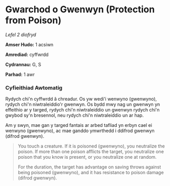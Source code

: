 # Gwarchod o Gwenwyn (Protection from Poison)

*Lefel 2 diofryd*

**Amser Hudo:** 1 acsiwn

**Amrediad:** cyffwrdd

**Cydrannau:** G, S

**Parhad:** 1 awr

### Cyfieithiad Awtomatig

Rydych chi'n cyffwrdd â chreadur. Os yw wedi'i wenwyno (gwenwyno), rydych chi'n niwtraleiddio'r gwenwyn. Os bydd mwy nag un gwenwyn yn effeithio ar y targed, rydych chi'n niwtraleiddio un gwenwyn rydych chi'n gwybod sy'n bresennol, neu rydych chi'n niwtraleiddio un ar hap.

Am y swyn, mae gan y targed fantais ar arbed tafliad yn erbyn cael ei wenwyno (gwenwyno), ac mae ganddo ymwrthedd i ddifrod gwenwyn (difrod gwenwyn).

>  You touch a creature. If it is poisoned (gwenwyno), you neutralize the poison. If more than one poison afflicts the target, you neutralize one poison that you know is present, or you neutralize one at random.
>  
>  For the duration, the target has advantage on saving throws against being poisoned (gwenwyno), and it has resistance to poison damage (difrod gwenwyn).